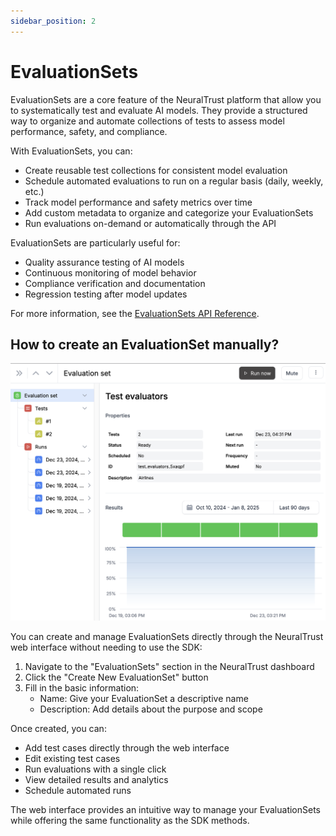 ```yaml
---
sidebar_position: 2
---
```


# EvaluationSets

EvaluationSets are a core feature of the NeuralTrust platform that allow you to systematically test and evaluate AI models. They provide a structured way to organize and automate collections of tests to assess model performance, safety, and compliance.

With EvaluationSets, you can:

- Create reusable test collections for consistent model evaluation
- Schedule automated evaluations to run on a regular basis (daily, weekly, etc.)
- Track model performance and safety metrics over time
- Add custom metadata to organize and categorize your EvaluationSets
- Run evaluations on-demand or automatically through the API

EvaluationSets are particularly useful for:

- Quality assurance testing of AI models
- Continuous monitoring of model behavior
- Compliance verification and documentation
- Regression testing after model updates

For more information, see the [EvaluationSets API Reference](docs/sdks/python-sdk/api-reference/evaluation-set-client.md).

## How to create an EvaluationSet manually?

![EvaluationSets](./assets/evaluation-set.png)

You can create and manage EvaluationSets directly through the NeuralTrust web interface without needing to use the SDK:

1. Navigate to the "EvaluationSets" section in the NeuralTrust dashboard
2. Click the "Create New EvaluationSet" button
3. Fill in the basic information:
   - Name: Give your EvaluationSet a descriptive name
   - Description: Add details about the purpose and scope

Once created, you can:
- Add test cases directly through the web interface
- Edit existing test cases
- Run evaluations with a single click
- View detailed results and analytics
- Schedule automated runs

The web interface provides an intuitive way to manage your EvaluationSets while offering the same functionality as the SDK methods.

